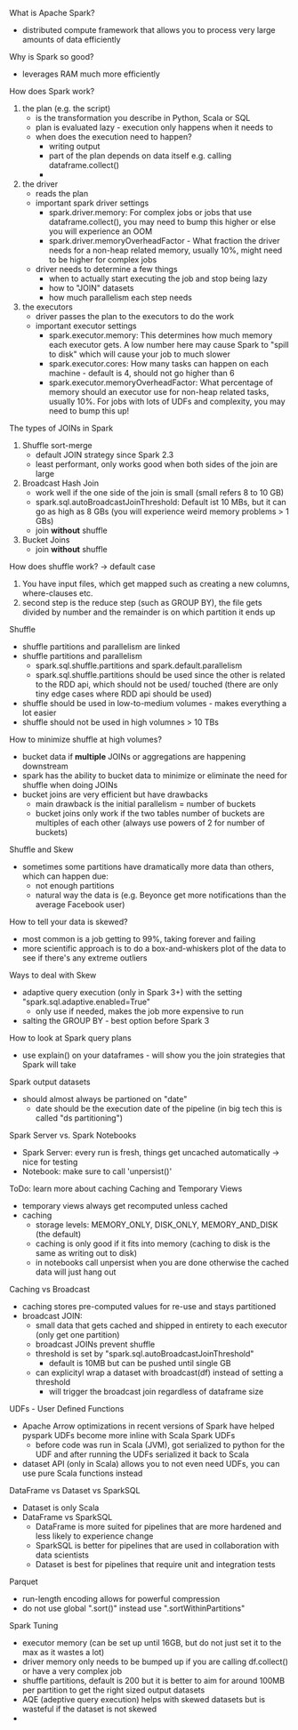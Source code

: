 What is Apache Spark?
- distributed compute framework that allows you to process very large amounts of data efficiently

Why is Spark so good?
- leverages RAM much more efficiently 

How does Spark work?
1. the plan (e.g. the script)
   - is the transformation you describe in Python, Scala or SQL
   - plan is evaluated lazy - execution only happens when it needs to
   - when does the execution need to happen?
     - writing output
     - part of the plan depends on data itself e.g. calling dataframe.collect()
     - 
2. the driver
    - reads the plan
    - important spark driver settings
      - spark.driver.memory: For complex jobs or jobs that use dataframe.collect(), you may need to bump this higher
      or else you will experience an OOM
      - spark.driver.memoryOverheadFactor - What fraction the driver needs for a non-heap related memory, usually 10%,
      might need to be higher for complex jobs
    - driver needs to determine a few things
      - when to actually start executing the job and stop being lazy
      - how to "JOIN" datasets
      - how much parallelism each step needs
3. the executors 
   - driver passes the plan to the executors to do the work
   - important executor settings
     - spark.executor.memory: This determines how much memory each executor gets. A low number here may cause Spark to 
     "spill to disk" which will cause your job to much slower
     - spark.executor.cores: How many tasks can happen on each machine - default is 4, should not go higher than 6
     - spark.executor.memoryOverheadFactor: What percentage of memory should an executor use for non-heap related tasks, 
     usually 10%. For jobs with lots of UDFs and complexity, you may need to bump this up!

The types of JOINs in Spark
1. Shuffle sort-merge 
   - default JOIN strategy since Spark 2.3
   - least performant, only works good when both sides of the join are large
2. Broadcast Hash Join
   - work well if the one side of the join is small (small refers 8 to 10 GB)
   - spark.sql.autoBroadcastJoinThreshold: Default ist 10 MBs, but it can go as high as 8 GBs (you will 
   experience weird memory problems > 1 GBs)
   - join **without** shuffle
3. Bucket Joins
   - join **without** shuffle

How does shuffle work? -> default case
1. You have input files, which get mapped such as creating a new columns, where-clauses etc.
2. second step is the reduce step (such as GROUP BY), the file gets divided by number and the remainder is on which
partition it ends up

Shuffle 
- shuffle partitions and parallelism are linked
- shuffle partitions and parallelism
  - spark.sql.shuffle.partitions and spark.default.parallelism
  - spark.sql.shuffle.partitions should be used since the other is related to the RDD api, which should not be 
  used/ touched (there are only tiny edge cases where RDD api should be used)
- shuffle should be used in low-to-medium volumes - makes everything a lot easier
- shuffle should not be used in high volumnes > 10 TBs

How to minimize shuffle at high volumes?
- bucket data if **multiple** JOINs or aggregations are happening downstream
- spark has the ability to bucket data to minimize or eliminate the need for shuffle when doing JOINs
- bucket joins are very efficient but have drawbacks
  - main drawback is the initial parallelism = number of buckets
  - bucket joins only work if the two tables number of buckets are multiples of each other (always use 
  powers of 2 for number of buckets)

Shuffle and Skew
- sometimes some partitions have dramatically more data than others, which can happen due:
  - not enough partitions
  - natural way the data is (e.g. Beyonce get more notifications than the average Facebook  user)

How to tell your data is skewed?
- most common is a job getting to 99%, taking forever and failing
- more scientific approach is to do a box-and-whiskers plot of the data to see if there's any extreme outliers

Ways to deal with Skew
- adaptive query execution (only in Spark 3+) with the setting "spark.sql.adaptive.enabled=True"
  - only use if needed, makes the job more expensive to run
- salting the GROUP BY - best option before Spark 3

How to look at Spark query plans
- use explain() on your dataframes - will show you the join strategies that Spark will take

Spark output datasets
- should almost always be partioned on "date"
  - date should be the execution date of the pipeline (in big tech this is called "ds partitioning")

Spark Server vs. Spark Notebooks
- Spark Server: every run is fresh, things get uncached automatically -> nice for testing
- Notebook: make sure to call 'unpersist()'

ToDo: learn more about caching
Caching and Temporary Views
- temporary views always get recomputed unless cached
- caching
  - storage levels: MEMORY_ONLY, DISK_ONLY, MEMORY_AND_DISK (the default)
  - caching is only good if it fits into memory (caching to disk is the same as writing out to disk)
  - in notebooks call unpersist when you are done otherwise the cached data will just hang out

Caching vs Broadcast
- caching stores pre-computed values for re-use and stays partitioned 
- broadcast JOIN:
  - small data that gets cached and shipped in entirety to each executor (only get one partition)
  - broadcast JOINs prevent shuffle
  - threshold is set by "spark.sql.autoBroadcastJoinThreshold"
    - default is 10MB but can be pushed until single GB
  - can explicityl wrap a dataset with broadcast(df) instead of setting a threshold
    - will trigger the broadcast join regardless of dataframe size

UDFs - User Defined Functions
- Apache Arrow optimizations in recent versions of Spark have helped pyspark UDFs become more inline 
with Scala Spark UDFs
  - before code was run in Scala (JVM), got serialized to python for the UDF and after running the UDFs 
  serialized it back to Scala 
- dataset API (only in Scala) allows you to not even need UDFs, you can use pure Scala functions instead 

DataFrame vs Dataset vs SparkSQL
- Dataset is only Scala 
- DataFrame vs SparkSQL
  - DataFrame is more suited for pipelines that are more hardened and less likely to experience change
  - SparkSQL is better for pipelines that are used in collaboration with data scientists
  - Dataset is best for pipelines that require unit and integration tests 

Parquet
- run-length encoding allows for powerful compression 
- do not use global ".sort()" instead use ".sortWithinPartitions"

Spark Tuning
- executor memory (can be set up until 16GB, but do not just set it to the max as it wastes a lot)
- driver memory only needs to be bumped up if you are calling df.collect() or have a very complex job
- shuffle partitions, default is 200 but it is better to aim for around 100MB per partition to get the right sized 
output datasets
- AQE (adeptive query execution) helps with skewed datasets but is wasteful if the dataset is not skewed
- 